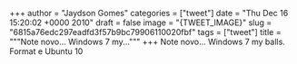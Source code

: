 
+++
author = "Jaydson Gomes"
categories = ["tweet"]
date = "Thu Dec 16 15:20:02 +0000 2010"
draft = false
image = "{TWEET_IMAGE}"
slug = "6815a76edc297eadfd3f57b9bc79906110020fbf"
tags = ["tweet"]
title = """Note novo... Windows 7 my..."""
+++
Note novo... Windows 7 my balls. Format e Ubuntu 10
